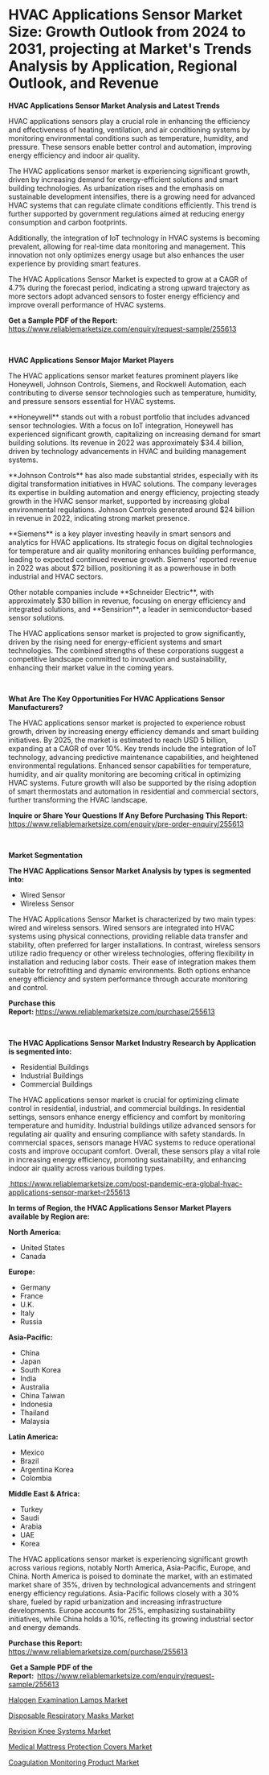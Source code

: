 <p><h1>HVAC Applications Sensor Market Size: Growth Outlook from 2024 to 2031, projecting at Market's Trends Analysis by Application, Regional Outlook, and Revenue</h1></p><p><strong>HVAC Applications Sensor Market Analysis and Latest Trends</strong></p>
<p><p>HVAC applications sensors play a crucial role in enhancing the efficiency and effectiveness of heating, ventilation, and air conditioning systems by monitoring environmental conditions such as temperature, humidity, and pressure. These sensors enable better control and automation, improving energy efficiency and indoor air quality.</p><p>The HVAC applications sensor market is experiencing significant growth, driven by increasing demand for energy-efficient solutions and smart building technologies. As urbanization rises and the emphasis on sustainable development intensifies, there is a growing need for advanced HVAC systems that can regulate climate conditions efficiently. This trend is further supported by government regulations aimed at reducing energy consumption and carbon footprints.</p><p>Additionally, the integration of IoT technology in HVAC systems is becoming prevalent, allowing for real-time data monitoring and management. This innovation not only optimizes energy usage but also enhances the user experience by providing smart features.</p><p>The HVAC Applications Sensor Market is expected to grow at a CAGR of 4.7% during the forecast period, indicating a strong upward trajectory as more sectors adopt advanced sensors to foster energy efficiency and improve overall performance of HVAC systems.</p></p>
<p><strong>Get a Sample PDF of the Report:&nbsp;</strong> <a href="https://www.reliablemarketsize.com/enquiry/request-sample/255613?utm_campaign=1817&utm_medium=2&utm_source=Github&utm_content=ia&utm_term=31102024&utm_id=hvac-applications-sensor">https://www.reliablemarketsize.com/enquiry/request-sample/255613</a></p>
<p>&nbsp;</p>
<p><strong>HVAC Applications Sensor Major Market Players</strong></p>
<p><p>The HVAC applications sensor market features prominent players like Honeywell, Johnson Controls, Siemens, and Rockwell Automation, each contributing to diverse sensor technologies such as temperature, humidity, and pressure sensors essential for HVAC systems.</p><p>**Honeywell** stands out with a robust portfolio that includes advanced sensor technologies. With a focus on IoT integration, Honeywell has experienced significant growth, capitalizing on increasing demand for smart building solutions. Its revenue in 2022 was approximately $34.4 billion, driven by technology advancements in HVAC and building management systems.</p><p>**Johnson Controls** has also made substantial strides, especially with its digital transformation initiatives in HVAC solutions. The company leverages its expertise in building automation and energy efficiency, projecting steady growth in the HVAC sensor market, supported by increasing global environmental regulations. Johnson Controls generated around $24 billion in revenue in 2022, indicating strong market presence.</p><p>**Siemens** is a key player investing heavily in smart sensors and analytics for HVAC applications. Its strategic focus on digital technologies for temperature and air quality monitoring enhances building performance, leading to expected continued revenue growth. Siemens' reported revenue in 2022 was about $72 billion, positioning it as a powerhouse in both industrial and HVAC sectors.</p><p>Other notable companies include **Schneider Electric**, with approximately $30 billion in revenue, focusing on energy efficiency and integrated solutions, and **Sensirion**, a leader in semiconductor-based sensor solutions. </p><p>The HVAC applications sensor market is projected to grow significantly, driven by the rising need for energy-efficient systems and smart technologies. The combined strengths of these corporations suggest a competitive landscape committed to innovation and sustainability, enhancing their market value in the coming years.</p></p>
<p>&nbsp;</p>
<p><strong>What Are The Key Opportunities For HVAC Applications Sensor Manufacturers?</strong></p>
<p><p>The HVAC applications sensor market is projected to experience robust growth, driven by increasing energy efficiency demands and smart building initiatives. By 2025, the market is estimated to reach USD 5 billion, expanding at a CAGR of over 10%. Key trends include the integration of IoT technology, advancing predictive maintenance capabilities, and heightened environmental regulations. Enhanced sensor capabilities for temperature, humidity, and air quality monitoring are becoming critical in optimizing HVAC systems. Future growth will also be supported by the rising adoption of smart thermostats and automation in residential and commercial sectors, further transforming the HVAC landscape.</p></p>
<p><strong>Inquire or Share Your Questions If Any Before Purchasing This Report:</strong> <a href="https://www.reliablemarketsize.com/enquiry/pre-order-enquiry/255613?utm_campaign=1817&utm_medium=2&utm_source=Github&utm_content=ia&utm_term=31102024&utm_id=hvac-applications-sensor">https://www.reliablemarketsize.com/enquiry/pre-order-enquiry/255613</a></p>
<p>&nbsp;</p>
<p><strong>Market Segmentation</strong></p>
<p><strong>The HVAC Applications Sensor Market Analysis by types is segmented into:</strong></p>
<p><ul><li>Wired Sensor</li><li>Wireless Sensor</li></ul></p>
<p><p>The HVAC Applications Sensor Market is characterized by two main types: wired and wireless sensors. Wired sensors are integrated into HVAC systems using physical connections, providing reliable data transfer and stability, often preferred for larger installations. In contrast, wireless sensors utilize radio frequency or other wireless technologies, offering flexibility in installation and reducing labor costs. Their ease of integration makes them suitable for retrofitting and dynamic environments. Both options enhance energy efficiency and system performance through accurate monitoring and control.</p></p>
<p><strong>Purchase this Report:&nbsp;</strong><a href="https://www.reliablemarketsize.com/purchase/255613?utm_campaign=1817&utm_medium=2&utm_source=Github&utm_content=ia&utm_term=31102024&utm_id=hvac-applications-sensor">https://www.reliablemarketsize.com/purchase/255613</a></p>
<p>&nbsp;</p>
<p><strong>The HVAC Applications Sensor Market Industry Research by Application is segmented into:</strong></p>
<p><ul><li>Residential Buildings</li><li>Industrial Buildings</li><li>Commercial Buildings</li></ul></p>
<p><p>The HVAC applications sensor market is crucial for optimizing climate control in residential, industrial, and commercial buildings. In residential settings, sensors enhance energy efficiency and comfort by monitoring temperature and humidity. Industrial buildings utilize advanced sensors for regulating air quality and ensuring compliance with safety standards. In commercial spaces, sensors manage HVAC systems to reduce operational costs and improve occupant comfort. Overall, these sensors play a vital role in increasing energy efficiency, promoting sustainability, and enhancing indoor air quality across various building types.</p></p>
<p><a href="https://www.reliablemarketsize.com/post-pandemic-era-global-hvac-applications-sensor-market-r255613?utm_campaign=1817&utm_medium=2&utm_source=Github&utm_content=ia&utm_term=31102024&utm_id=hvac-applications-sensor">&nbsp;https://www.reliablemarketsize.com/post-pandemic-era-global-hvac-applications-sensor-market-r255613</a></p>
<p><strong>In terms of Region, the HVAC Applications Sensor Market Players available by Region are:</strong></p>
<p>
    <p> <strong> North America: </strong>
        <ul>
            <li>United States</li>
            <li>Canada</li>
        </ul>
        </p> 
    <p> <strong> Europe: </strong>
        <ul>
            <li>Germany</li>
            <li>France</li>
            <li>U.K.</li>
            <li>Italy</li>
            <li>Russia</li>
        </ul>
        </p> 
    <p> <strong> Asia-Pacific: </strong>
        <ul>
            <li>China</li>
            <li>Japan</li>
            <li>South Korea</li>
            <li>India</li>
            <li>Australia</li>
            <li>China Taiwan</li>
            <li>Indonesia</li>
            <li>Thailand</li>
            <li>Malaysia</li>
        </ul>
        </p> 
    <p> <strong> Latin America: </strong>
        <ul>
            <li>Mexico</li>
            <li>Brazil</li>
            <li>Argentina Korea</li>
            <li>Colombia</li>
        </ul>
        </p> 
    <p> <strong> Middle East & Africa: </strong>
        <ul>
            <li>Turkey</li>
            <li>Saudi</li>
            <li>Arabia</li>
            <li>UAE</li>
            <li>Korea</li>
        </ul>
    </p>
    </p>
<p><p>The HVAC applications sensor market is experiencing significant growth across various regions, notably North America, Asia-Pacific, Europe, and China. North America is poised to dominate the market, with an estimated market share of 35%, driven by technological advancements and stringent energy efficiency regulations. Asia-Pacific follows closely with a 30% share, fueled by rapid urbanization and increasing infrastructure developments. Europe accounts for 25%, emphasizing sustainability initiatives, while China holds a 10%, reflecting its growing industrial sector and energy demands.</p></p>
<p><strong>Purchase this Report: </strong><a href="https://www.reliablemarketsize.com/purchase/255613?utm_campaign=1817&utm_medium=2&utm_source=Github&utm_content=ia&utm_term=31102024&utm_id=hvac-applications-sensor">https://www.reliablemarketsize.com/purchase/255613</a></p>
<p>&nbsp;<strong>Get a Sample PDF of the Report:&nbsp;&nbsp;</strong><a href="https://www.reliablemarketsize.com/enquiry/request-sample/255613?utm_campaign=1817&utm_medium=2&utm_source=Github&utm_content=ia&utm_term=31102024&utm_id=hvac-applications-sensor">https://www.reliablemarketsize.com/enquiry/request-sample/255613</a></p>
<p><strong></strong></p>
<p><p><a href="https://www.linkedin.com/pulse/halogen-examination-lamps-market-size-status-forecast-2024-2031-chx1f?utm_campaign=1817&utm_medium=2&utm_source=Github&utm_content=ia&utm_term=31102024&utm_id=hvac-applications-sensor">Halogen Examination Lamps Market</a></p><p><a href="https://www.linkedin.com/pulse/charting-future-comprehensive-analysis-global-disposable-respiratory-lyyic?utm_campaign=1817&utm_medium=2&utm_source=Github&utm_content=ia&utm_term=31102024&utm_id=hvac-applications-sensor">Disposable Respiratory Masks Market</a></p><p><a href="https://www.linkedin.com/pulse/revision-knee-systems-market-revolution-2024-2031-trends-gzbmf?utm_campaign=1817&utm_medium=2&utm_source=Github&utm_content=ia&utm_term=31102024&utm_id=hvac-applications-sensor">Revision Knee Systems Market</a></p><p><a href="https://www.linkedin.com/pulse/medical-mattress-protection-covers-market-analysis-product-powtf?utm_campaign=1817&utm_medium=2&utm_source=Github&utm_content=ia&utm_term=31102024&utm_id=hvac-applications-sensor">Medical Mattress Protection Covers Market</a></p><p><a href="https://www.linkedin.com/pulse/deep-dive-coagulation-monitoring-product-market-itstrends-1dldf?utm_campaign=1817&utm_medium=2&utm_source=Github&utm_content=ia&utm_term=31102024&utm_id=hvac-applications-sensor">Coagulation Monitoring Product Market</a></p></p>